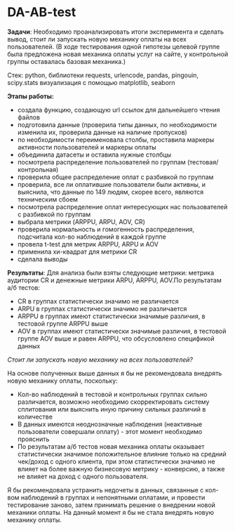 # DA-AB-test
 
**Задачи**:
Необходимо проанализировать итоги эксперимента и сделать вывод, стоит ли запускать новую механику оплаты на всех пользователей. (В ходе тестирования одной гипотезы целевой группе была предложена новая механика оплаты услуг на сайте, у контрольной группы оставалась базовая механика.)

Стек: python, библиотеки requests, urlencode, pandas, pingouin, scipy.stats
визуализация с помощью matplotlib, seaborn

**Этапы работы:**
- создала функцию, создающую url ссылок для дальнейшего чтения файлов
- подготовила данные (проверила типы данных, по необходимости изменила их, проверила данные на наличие пропусков)
- по необходимости переименовала столбы, проставила маркеры активности пользователей и маркеры оплаты
- объединила датасеты и оставила нужные столбцы
- посмотрела распределение пользователей по группам (тестовая/контрольная)
- проверила общее распределение оплат с разбивкой по группам
- проверила, все ли оплатившие пользователи были активны, и выяснила, что данные по 149 людям, скорее всего, являются техническим сбоем
- посмотрела  распределение оплат интересующих нас пользователей с разбивкой по группам
- выбрала метрики (ARPPU, ARPU, AOV, CR)
- проверила нормальность и гомогенность распределения, подсчитала кол-во наблюдений в каждой группе
- провела t-test для метрик ARPPU, ARPU и AOV
- применила хи-квадрат для метрики CR
- сделала выводы 

**Результаты**: 
Для анализа были взяты следующие метрики: метрика аудитории CR и денежные метрики ARPU, ARPPU, AOV.По результатам а/б тестов:
* CR в группах статистически значимо не различается
* ARPU в группах статистически значимо не различается
* ARPPU в группах имеют статистически значимые различия, в тестовой группе ARPPU выше
* AOV в группах имеют статистически значимые различия, в тестовой группе AOV выше и равен ARPPU, что обсусловлено спецификой данных 

*Стоит ли запускать новую механику на всех пользователей?*

На основе полученных выше данных я бы не рекомендовала внедрять новую механику оплаты, поскольку:
* Кол-во наблюдений в тестовой и контрольных группах сильно различается, возможно необходимо скорректировать систему сплитования или выяснить иную причину сильных различий в количестве
* В данных имеются неоднозначные наблюдения (неактивные пользователи совершали оплату) - этот момент необходимо прояснить
* По результатам а/б тестов новая механика оплаты оказывает статистически значимое положительное влияние только на средний чек/доход с одного клиента, при этом статистически значимо не влияет на более важную бизнесовую метрику - конверсию, а также не влияет на доход с одного пользователя.

Я бы рекомендовала устранить недочеты в данных, связанные с кол-вом наблюдений в группах и непонятными оплатами, и провести тестирование заново, затем принимать решение о внедрении новой механики оплаты. На данный момент я бы не стала внедрять новую механику оплаты.
